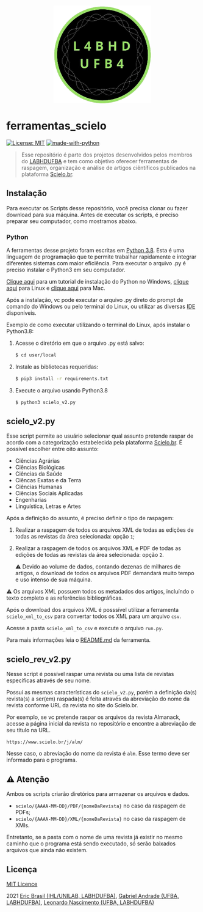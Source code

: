 <p align="center"><img src="img/labhd.png" height="256" width="256"/></p>

# ferramentas_scielo

[![License: MIT](https://img.shields.io/badge/License-MIT-yellow.svg)](https://opensource.org/licenses/MIT) [![made-with-python](https://img.shields.io/badge/Made%20with-Python-1f425f.svg)](https://www.python.org/)

>Esse repositório é parte dos projetos desenvolvidos pelos membros do [LABHDUFBA](http://labhd.ufba.br/) e tem como objetivo oferecer ferramentas de raspagem, organização e análise de artigos ciêntíficos publicados na plataforma [Scielo.br](https://www.scielo.br/scielo.php?script=sci_home&lng=pt&nrm=iso).

## Instalação

Para executar os Scripts desse repositório, você precisa clonar ou fazer download para sua máquina. Antes de executar os scripts, é preciso preparar seu computador, como mostramos abaixo.

### Python

A ferramentas desse projeto foram escritas em [Python 3.8](https://www.python.org/). Esta é uma linguagem de programação que te permite trabalhar rapidamente e integrar diferentes sistemas com maior eficiência.
Para executar o arquivo .py é preciso instalar o Python3 em seu computador.

[Clique aqui](https://python.org.br/instalacao-windows/) para um tutorial de instalação do Python no Windows, [clique aqui](https://python.org.br/instalacao-linux/) para Linux e [clique aqui](https://python.org.br/instalacao-mac/)
para Mac.

Após a instalação, vc pode executar o arquivo .py direto do prompt de comando do Windows ou pelo terminal do Linux, ou utilizar as diversas [IDE](https://pt.wikipedia.org/wiki/Ambiente_de_desenvolvimento_integrado) disponíveis.

Exemplo de como executar utilizando o terminal do Linux, após instalar o Python3.8:

1. Acesse o diretório em que o arquivo .py está salvo:
   ```sh
   $ cd user/local
   ```
1. Instale as bibliotecas requeridas:
   ```sh
   $ pip3 install -r requirements.txt
   ```
1. Execute o arquivo usando Python3.8
   ```sh
   $ python3 scielo_v2.py
   ```

## scielo_v2.py

Esse script permite ao usuário selecionar qual assunto pretende raspar de acordo com a categorização estabelecida pela plataforma [Scielo.br](https://www.scielo.br/journals/thematic?status=current). É possível escolher entre oito assunto:

* Ciências Agrárias
* Ciências Biológicas
* Ciências da Saúde
* Ciêncas Exatas e da Terra 
* Ciências Humanas
* Ciências Sociais Aplicadas
* Engenharias
* Linguística, Letras e Artes

Após a definição do assunto, é preciso definir o tipo de raspagem: 

1. Realizar a raspagem de todos os arquivos XML de todas as edições de todas as revistas da área selecionada: opção `1`;
2. Realizar a raspagem de todos os arquivos XML e PDF de todas as edições de todas as revistas da área selecionada: opção `2`.
   
    :warning: Devido ao volume de dados, contando dezenas de milhares de artigos, o download de todos os arquivos PDF demandará  muito tempo e uso intenso de sua máquina.

    
:warning: Os arquivos XML possuem todos os metadados dos artigos, incluíndo o texto completo e as referências bibliográficas.

Após o download dos arquivos XML é posssível utilizar a ferramenta `scielo_xml_to_csv` para convertar todos os XML para um arquivo `csv`.

Acesse a pasta `scielo_xml_to_csv` e execute o arquivo `run.py`.

Para mais informações leia o [README.md](scielo_xml_to_csv/README.md) da ferramenta.

## scielo_rev_v2.py

Nesse script é possível raspar uma revista ou uma lista de revistas específicas através de seu nome.

Possui as mesmas características do `scielo_v2.py`, porém a definição da(s) revista(s) a ser(em) raspada(s) é feita através da abreviação do nome da revista conforme URL da revista no site do Scielo.br.

Por exemplo, se vc pretende raspar os arquivos da revista Almanack, acesse a página inicial da revista no repositório e encontre a abreviação de seu título na URL.

```
https://www.scielo.br/j/alm/
```

Nesse caso, o abreviação do nome da revista é `alm`. Esse termo deve ser informado para o programa.

## :warning: Atenção

Ambos os scripts criarão diretórios para armazenar os arquivos e dados.

- `scielo/{AAAA-MM-DD}/PDF/{nomeDaRevista}` no caso da raspagem de PDFs;
- `scielo/{AAAA-MM-DD}/XML/{nomeDaRevista}` no caso da raspagem de XMls.

Entretanto, se a pasta com o nome de uma revista já existir no mesmo caminho que o programa está sendo executado, só serão baixados arquivos que ainda não existem.

## Licença 

[MIT Licence](LICENSE)

2021 [Eric Brasil (IHL/UNILAB, LABHDUFBA)](https://github.com/ericbrasiln), [Gabriel Andrade (UFBA, LABHDUFBA)](https://github.com/gabrielsandrade), [Leonardo Nascimento (UFBA, LABHDUFBA)](https://github.com/leofn)
